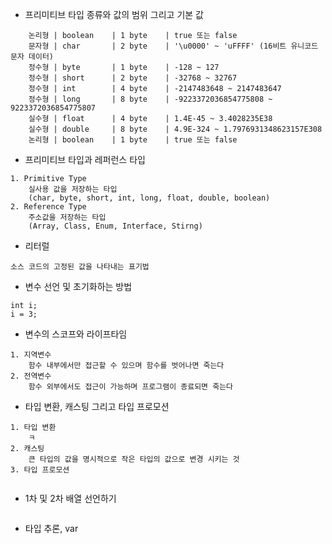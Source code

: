 - 프리미티브 타입 종류와 값의 범위 그리고 기본 값   
```
	논리형	| boolean	 | 1 byte	 | true 또는 false
	문자형	| char		 | 2 byte	 | '\u0000' ~ 'uFFFF' (16비트 유니코드 문자 데이터)
	정수형	| byte		 | 1 byte	 | -128 ~ 127
	정수형	| short		 | 2 byte	 | -32768 ~ 32767
	정수형	| int		 | 4 byte	 | -2147483648 ~ 2147483647
	정수형	| long		 | 8 byte	 | -9223372036854775808 ~ 9223372036854775807
	실수형	| float		 | 4 byte	 | 1.4E-45 ~ 3.4028235E38
	실수형	| double	 | 8 byte	 | 4.9E-324 ~ 1.7976931348623157E308
	논리형	| boolean	 | 1 byte	 | true 또는 false
```
- 프리미티브 타입과 레퍼런스 타입   
```
1. Primitive Type   
	실사용 값을 저장하는 타입   
	(char, byte, short, int, long, float, double, boolean)   
2. Reference Type   
	주소값을 저장하는 타입   
	(Array, Class, Enum, Interface, Stirng)   
```
- 리터럴   
```
소스 코드의 고정된 값을 나타내는 표기법	
```
- 변수 선언 및 초기화하는 방법   
```
int	i;
i = 3;
```
- 변수의 스코프와 라이프타임   
```
1. 지역변수
	함수 내부에서만 접근할 수 있으며 함수를 벗어나면 죽는다
2. 전역변수
	함수 외부에서도 접근이 가능하며 프로그램이 종료되면 죽는다
```
- 타입 변환, 캐스팅 그리고 타입 프로모션   
```
1. 타입 변환
	ㅋ
2. 캐스팅
	큰 타입의 값을 명시적으로 작은 타입의 값으로 변경 시키는 것
3. 타입 프로모션
	
```
- 1차 및 2차 배열 선언하기   
```

```
- 타입 추론, var   
```

```